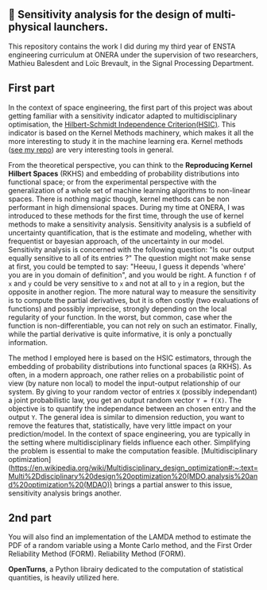 ## 🚀 Sensitivity analysis for the design of multi-physical launchers.

This repository contains the work I did during my third year of ENSTA engineering curriculum at ONERA under the supervision of two researchers, Mathieu Balesdent and Loïc Brevault, in the Signal Processing Department.

## First part
In the context of space engineering, the first part of this project was about getting familiar with a sensitivity indicator adapted to multidisciplinary optimisation,
the [Hilbert-Schmidt Independence Criterion(HSIC)](https://www.sciencedirect.com/science/article/abs/pii/S0950705121008297). This indicator is based on the Kernel Methods machinery, which makes it all the more interesting to study it in the machine learning era. Kernel methods ([see my repo](https://github.com/roomate/MVA-Projects/tree/master/Kernel_Methods)) are very interesting tools in general. 

From the theoretical perspective, you can think to the **Reproducing Kernel Hilbert Spaces** (RKHS) and embedding of probability distributions into functional space; or from the experimental perspective with the generalization of a whole set of machine learning algorithms to non-linear spaces. There is nothing magic though, kernel methods can be non performant in high dimensional spaces. During my time at ONERA, I was introduced to these methods for the first time, through the use of kernel methods to make a sensitivity analysis. Sensitivity analysis is a subfield of uncertainty quantification, that is the estimate and modeling, whether with frequentist or bayesian approach, of the uncertainty in our model. Sensitivity analysis is concerned with the following question: "Is our output equally sensitive to all of its entries ?" The question might not make sense at first, you could be tempted to say: "Heeuu, I guess it depends 'where' you are in you domain of definition", and you would be right. A function `f` of `x` and `y` could be  very sensitive to `x` and not at all to `y` in a region, but the opposite in another region. The more natural way to measure the sensitivity is to compute the partial derivatives, but it is often costly (two evaluations of functions) and possibly imprecise, strongly depending on the local regularity of your function. In the worst, but common, case wher the function is non-differentiable, you can not rely on such an estimator. Finally, while the partial derivative is quite informative, it is only a ponctually information. 

The method I employed here is based on the HSIC estimators, through the embedding of probability distributions into functional spaces (a RKHS). As often, in a modern approach, one rather relies on a probabilistic point of view (by nature non local) to model the input-output relationship of our system. By giving to your random vector of entries `X` (possibly independant) a joint probabilistic law, you get an output random vector `Y = f(X)`. The objective is to quantify the independance between an chosen entry and the output `Y`. The general idea is similar to dimension reduction, you want to remove the features that, statistically, have very little impact on your prediction/model. In the context of space engineering, you are typically in the setting where multidisciplinary fields influence each other. Simplifying the problem is essential to make the computation feasible. [Multidisciplinary optimization](https://en.wikipedia.org/wiki/Multidisciplinary_design_optimization#:~:text=Multi%2Ddisciplinary%20design%20optimization%20(MDO,analysis%20and%20optimization%20(MDAO)) brings a partial answer to this issue, sensitivity analysis brings another.  

## 2nd part

You will also find an implementation of the LAMDA method to estimate the PDF of a random variable using a Monte Carlo method, and the First Order Reliability Method (FORM).
Reliability Method (FORM).

**OpenTurns**, a Python librairy dedicated to the computation of statistical quantities, is heavily utilized here.
